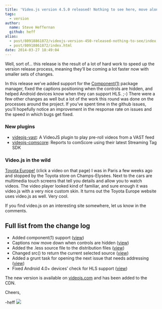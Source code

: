 ```yaml
---
title: 'Video.js version 4.5.0 released! Nothing to see here, move along'
tags:
  - version
author:
  name: Steve Heffernan
  github: heff
alias:
  - post/80918861872/videojs-version-450-released-nothing-to-see/index.html
  - post/80918861872/index.html
date: 2014-03-27 18:49:04
---
```


Well, sort of… this release is the result of a lot of hard work to speed up the version release process, meaning they&rsquo;ll be coming a lot faster now with smaller sets of changes.

In this release we&rsquo;ve added support for the [Component(1)](http://component.io) package manager, fixed the captions positioning when the controls are hidden, and helped Android devices know when they can support HLS. ;-) There were a few other changes as well but a lot of the work this round was done on the processes around the project. If you&rsquo;ve spent time in the github issues, you&rsquo;ll hopefully notice an improvement in the response rate on issues and the speed in which bugs get fixed.

### New plugins

*   [videojs-vast](https://github.com/theonion/videojs-vast-plugin): A VideoJS plugin to play pre-roll videos from a VAST feed
*   [videojs-comscore](https://github.com/brandonaaskov/videojs-comscore): Reports to comScore using their latest Streaming Tag SDK

### Video.js in the wild

[Toyota Europe!](http://www.toyota-europe.com/cars/new_cars/yaris/index.tmex) (click a video on that page) I was in Paris a few weeks ago and stopped by the Toyota store on Champs-Elysées. Next to the cars are multimedia touch screens that tell you details and allow you to watch videos. The video player looked kind of familiar, and sure enough it was video.js with a very nice custom skin. It turns out the Toyota Europe website uses video.js as well. Very cool.

If you find video.js on an interesting site somewhere, let us know in the comments.

## Full list from the change log

*   Added component(1) support ([view](https://github.com/videojs/video.js/pull/1032))
*   Captions now move down when controls are hidden ([view](https://github.com/videojs/video.js/pull/1053))
*   Added the .less source file to the distribution files ([view](https://github.com/videojs/video.js/pull/1056))
*   Changed src() to return the current selected source ([view](https://github.com/videojs/video.js/pull/968))
*   Added a grunt task for opening the next issue that needs addressing ([view](https://github.com/videojs/video.js/pull/1059))
*   Fixed Android 4.0+ devices&rsquo; check for HLS support ([view](https://github.com/videojs/video.js/pull/1084))

The new version is available on [videojs.com](http://www.videojs.com) and  has been added to the CDN.

Cheers,

-heff
![](http://feeds.feedburner.com/~r/video-js/~4/GpehQHGlbCM)
